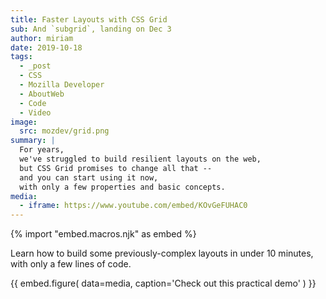 ```yaml
---
title: Faster Layouts with CSS Grid
sub: And `subgrid`, landing on Dec 3
author: miriam
date: 2019-10-18
tags:
  - _post
  - CSS
  - Mozilla Developer
  - AboutWeb
  - Code
  - Video
image:
  src: mozdev/grid.png
summary: |
  For years,
  we've struggled to build resilient layouts on the web,
  but CSS Grid promises to change all that --
  and you can start using it now,
  with only a few properties and basic concepts.
media:
  - iframe: https://www.youtube.com/embed/KOvGeFUHAC0
---
```

{% import "embed.macros.njk" as embed %}

Learn how to build some previously-complex layouts in under 10 minutes,
with only a few lines of code.

{{ embed.figure(
  data=media,
  caption='Check out this practical demo'
) }}
